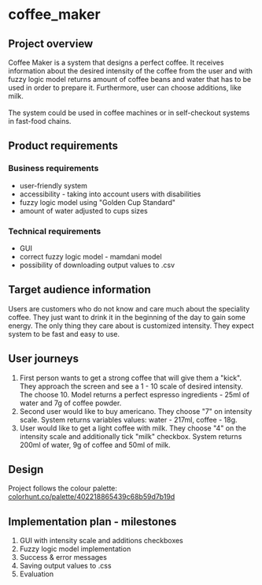 # coffee_maker

## Project overview
Coffee Maker is a system that designs a perfect coffee. It receives information about the desired intensity of the coffee from the user and with fuzzy logic model returns amount of coffee beans and water that has to be used in order to prepare it. Furthermore, user can choose additions, like milk. 
<br><br>
The system could be used in coffee machines or in self-checkout systems in fast-food chains.

## Product requirements
### Business requirements
* user-friendly system
* accessibility - taking into account users with disabilities
* fuzzy logic model using "Golden Cup Standard"
* amount of water adjusted to cups sizes

### Technical requirements
* GUI
* correct fuzzy logic model - mamdani model
* possibility of downloading output values to .csv

## Target audience information
Users are customers who do not know and care much about the speciality coffee. They just want to drink it in the beginning of the day to gain some energy. The only thing they care about is customized intensity. They expect system to be fast and easy to use. 

## User journeys
1. First person wants to get a strong coffee that will give them a "kick". They approach the screen and see a 1 - 10 scale of desired intensity. The choose 10. Model returns a perfect espresso ingredients - 25ml of water and 7g of coffee powder. 
2. Second user would like to buy americano. They choose "7" on intensity scale. System returns variables values: water - 217ml, coffee - 18g.
3. User would like to get a light coffee with milk. They choose "4" on the intensity scale and additionally tick "milk" checkbox. System returns 200ml of water, 9g of coffee and 50ml of milk. 

## Design
Project follows the colour palette: [colorhunt.co/palette/402218865439c68b59d7b19d](colorhunt.co/palette/402218865439c68b59d7b19d)

## Implementation plan - milestones
1. GUI with intensity scale and additions checkboxes
2. Fuzzy logic model implementation
3. Success & error messages 
4. Saving output values to .css
5. Evaluation
